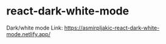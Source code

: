 # react-dark-white-mode
Dark/white mode
Link: https://asmirpljakic-react-dark-white-mode.netlify.app/

